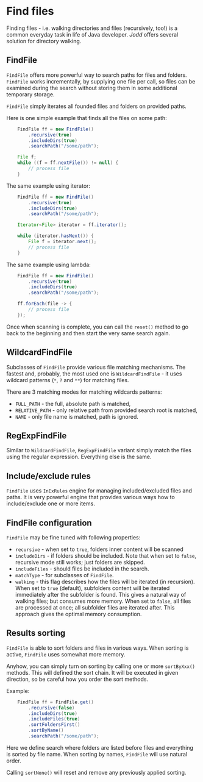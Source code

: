 # Find files

Finding files - i.e. walking directories and files (recursively, too!)
is a common everyday task in life of Java developer. *Jodd* offers
several solution for directory walking.

## FindFile

`FindFile` offers more powerful way to search paths for files and
folders. `FindFile` works incrementally, by supplying one file per call, so
files can be examined during the search without storing them in some
additional temporary storage.

`FindFile` simply iterates all founded files and folders on provided
paths.

Here is one simple example that finds all the files on some path:

~~~~~ java
    FindFile ff = new FindFile()
        .recursive(true)
        .includeDirs(true)
        .searchPath("/some/path");

    File f;
    while ((f = ff.nextFile()) != null) {
        // process file
    }
~~~~~

The same example using iterator:

~~~~~ java
    FindFile ff = new FindFile()
        .recursive(true)
        .includeDirs(true)
        .searchPath("/some/path");

    Iterator<File> iterator = ff.iterator();

    while (iterator.hasNext()) {
        File f = iterator.next();
        // process file
    }
~~~~~

The same example using lambda:

~~~~~ java
    FindFile ff = new FindFile()
        .recursive(true)
        .includeDirs(true)
        .searchPath("/some/path");

    ff.forEach(file -> {
        // process file
    });
~~~~~

Once when scanning is complete, you can call the `reset()` method to go back
to the beginning and then start the very same search again.


## WildcardFindFile

Subclasses of `FindFile` provide various file matching mechanisms. The
fastest and, probably, the most used one is `WildcardFindFile` - it uses
wildcard patterns (`*`, `?` and `**`) for matching files.

There are 3 matching modes for matching wildcards patterns:

+ `FULL_PATH` - the full, absolute path is matched,
+ `RELATIVE_PATH` - only relative path from provided search root is
  matched,
+ `NAME` - only file name is matched, path is ignored.

## RegExpFindFile

Similar to `WildcardFindFile`, `RegExpFindFile` variant simply match the files using the regular expression.
Everything else is the same.

## Include/exclude rules

`FindFile` uses `InExRules` engine for managing included/excluded files and paths.
It is very powerful engine that provides various ways how to include/exclude one or more items.

## FindFile configuration

`FindFile` may be fine tuned with following properties:

* `recursive` - when set to `true`, folders inner content will be
  scanned
* `includeDirs` - if folders should be included. Note that when set to
  `false`, recursive mode still works; just folders are skipped.
* `includeFiles` - should files be included in the search.
* `matchType` - for subclasses of `FindFile`.
* `walking` - this flag describes how the files will be iterated (in
  recursion). When set to `true` (default), subfolders content will be
  iterated immediately after the subfolder is found. This gives a
  natural way of walking files; but consumes more memory. When set to
  `false`, all files are processed at once; all subfolder files are
  iterated after. This approach gives the optimal memory consumption.

## Results sorting

`FindFile` is able to sort folders and files in various ways. When
sorting is active, `FindFile` uses somewhat more memory.

Anyhow, you can simply turn on sorting by calling one or more
`sortByXxx() `methods. This will defined the sort chain. It will be
executed in given direction, so be careful how you order the sort
methods.

Example:

~~~~~ java
    FindFile ff = FindFile.get()
    	.recursive(false)
    	.includeDirs(true)
    	.includeFiles(true)
    	.sortFoldersFirst()
    	.sortByName()
    	.searchPath("/some/path");
~~~~~

Here we define search where folders are listed before files and everything is
sorted by file name. When sorting by names, `FindFile` will use natural
order.

Calling `sortNone()` will reset and remove any previously applied sorting.

